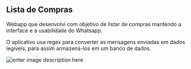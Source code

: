 ## Lista de Compras

Webapp que desenvolvi com objetivo de listar de compras mantendo a interface e a usabilidade do Whatsapp. 

O aplicativo usa regex para converter as mensagens enviadas em dados legíveis, para assim armazená-los em um banco de dados.


![enter image description here](https://i.imgur.com/qvzz85w.png)
